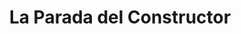 ---
title: "La Parada del Constructor"
url: /puerto-la-cruz/la-parada-del-constructor/
shop: Eisenwaren
---